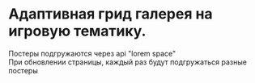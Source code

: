 # Адаптивная грид галерея на игровую тематику. 
Постеры подгружаются через api "lorem space"  
При обновлении страницы, каждый раз будут подгружаться разные постеры
